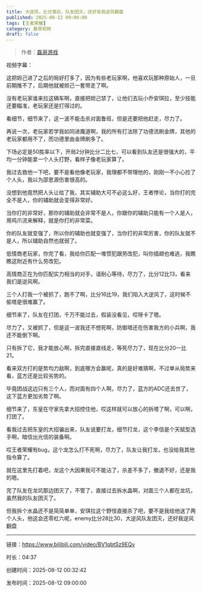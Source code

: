 ```yaml
---
title: 大逆风，比分落后，队友团灭，还好有我逆风翻盘
published: 2025-08-12 09:00:00
tags: [王者荣耀]
category: 磊哥视频
draft: false
---
```



> 作者：[磊哥游戏](https://space.bilibili.com/268941858)

视频字幕：

这把妲己进了之后的局好打多了，因为有些老玩家啊，他喜欢玩那种原始人，一旦前期推不了，后期他就被妲己一套带走了啊。

没有老玩家谁来拉这辆车啊，直接把妲己禁了，让他们去玩小乔安琪拉，至少技能还要瞄准，老玩家还是打得过的。

看细节，细节来了，这一波不能击杀对面鲁班，但是还要把他赶走，尽力了。

再说一次，老玩家若学我如同进魔道啊，我的所有打法除了功德流刷金牌，其他的老玩家都用不了，而功德里由金牌刷多了。

下场必定是50胜率以下，开局2分钟比分二比七，可以看到队友还是很强大的，平均一分钟能拿一个人头打野，看样子像老玩家算了。

我过去救他一下吧，要不是看他像老玩家，我理都不带理他的，刚刚一不小心捡了个人头，我以为邵思源伤害很高的。

没想到他竟然把人头让给了我，其实辅助大可不必这么好，王者悖论，当你打的完全不是人，你的辅助就会变得非常好。

当你打的非常好，那你的辅助就会非常不是人，你跟你的辅助只能有一个人是人，用鸡爪流来解释，就是你打的非常菜。

你的队友就变强了，所以你的辅助也就变强了，当你打的非常厉害，你的队友就不是人，所以辅助自然也就弱了。

低情商老玩家，你完了看，我给你匹配一堆惯犯跟劳改犯，叫你插翅也难逃，我瞧瞧这附近有什么劳改犯。

高情商正在为你匹配实力相当的对手，请耐心等待，尽力了，比分12比13，看来我们是逆风啊。

三个人打我一个被抓了，跑不了啊，比分16比19，我们陷入大逆风了，这时候不偷塔是很难赢了。

细节来了，队友在打团，千万不能过去，假装没看见，哎呀卡了嗯。

尽力了，又被抓了，但是这一波我还不想死啊，防御塔还在伤害我方的小兵啊，我还不能倒下啊。

只有拆了它，我才能放心啊，拆完直接直线走，等死尽力了，现在比分20一比21。

看来双方打的是势均力敌啊，到底哪方会赢呢，真的是好难猜啊，不过单从局势来看，蓝方还是比较劣势的。

毕竟团战这边只有三个人，而对面有四个人啊，尽力了，蓝方的ADC还去世了，这下蓝方更加劣势了啊。

细节来了，东皇在守家先拿大招控住他，哎这样就可以放心的拆塔了啊，可以啊，打团了。

看我过去把东皇的大招骗出来，队友说要打龙，细节打龙，这个李信是个天赋型选手啊，暗信出光信的装备啊。

哎王者荣耀有bug，这个龙怎么打不死啊，尽力了，队友让我打龙，也没给我其他指令算了。

就在这里先打着吧，龙这个大因果我可不能沾了，杀差不多了，撤退不好，还是我的嗯。

完了队友在龙坑那边团灭了，不管了，直接过去拆水晶啊，对面三个人都在龙坑，虽然我的队友团灭了。

但我拆个水晶还不是简简单单，安琪拉这个野怪直接杀了吧，要不是我给他送了两个人头，他这会还零杠六呢，enemy比分28比30，大逆风队友团灭，还好我逆风翻盘

---

链接：https://www.bilibili.com/video/BV1qbtSz9EQv

时长：04:37

创建时间：2025-08-12 00:32:42

发布时间：2025-08-12 09:00:00
